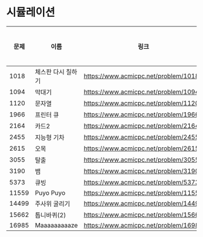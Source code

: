# 시뮬레이션

| 문제    | 이름           | 링크                                    | 정리여부 | 비고  |
| ----- | ------------ | ------------------------------------- | ---- | --- |
| 1018  | 체스판 다시 칠하기   | https://www.acmicpc.net/problem/1018  |      |     |
| 1094  | 막대기          | https://www.acmicpc.net/problem/1094  |      |     |
| 1120  | 문자열          | https://www.acmicpc.net/problem/1120  |      |     |
| 1966  | 프린터 큐        | https://www.acmicpc.net/problem/1966  |      |     |
| 2164  | 카드2          | https://www.acmicpc.net/problem/2164  |      |     |
| 2455  | 지능형 기차       | https://www.acmicpc.net/problem/2455  |      |     |
| 2615  | 오목           | https://www.acmicpc.net/problem/2615  |      |     |
| 3055  | 탈출           | https://www.acmicpc.net/problem/3055  |      |     |
| 3190  | 뱀            | https://www.acmicpc.net/problem/3190  |      |     |
| 5373  | 큐빙           | https://www.acmicpc.net/problem/5373  |      |     |
| 11559 | Puyo Puyo    | https://www.acmicpc.net/problem/11559 |      |     |
| 14499 | 주사위 굴리기      | https://www.acmicpc.net/problem/14499 |      |     |
| 15662 | 톱니바퀴(2)      | https://www.acmicpc.net/problem/15662 |      |     |
| 16985 | Maaaaaaaaaze | https://www.acmicpc.net/problem/16985 |      |     |